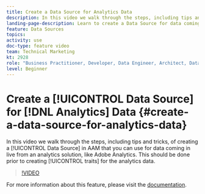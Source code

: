 ```yaml
---
title: Create a Data Source for Analytics Data
description: In this video we walk through the steps, including tips and tricks, of creating a Data Source in AAM that you can use for data coming in live from an analytics solution, like Adobe Analytics. This should be done prior to creating traits for the analytics data.
landing-page-description: Learn to create a Data Source for data coming in live from an analytics solution, like Adobe Analytics. Do this prior to creating traits for the analytics data.
feature: Data Sources
topics: 
activity: use
doc-type: feature video
team: Technical Marketing
kt: 2928
role: "Business Practitioner, Developer, Data Engineer, Architect, Data Architect, Administrator, Leader"
level: Beginner
---
```


# Create a [!UICONTROL Data Source] for [!DNL Analytics] Data {#create-a-data-source-for-analytics-data}

In this video we walk through the steps, including tips and tricks, of creating a [!UICONTROL Data Source] in AAM that you can use for data coming in live from an analytics solution, like Adobe Analytics. This should be done prior to creating [!UICONTROL traits] for the analytics data.

>[!VIDEO](https://video.tv.adobe.com/v/27329/?quality=12)

For more information about this feature, please visit the [documentation](https://marketing.adobe.com/resources/help/en_US/aam/c_datasources.html).

